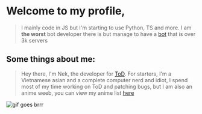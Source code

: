 # Welcome to my profile, 

> I mainly code in JS but I'm starting to use Python, TS and more. I am **the worst** bot developer there is but manage to have a [bot](https://top.gg/bot/752306970467237970) that is over 3k servers

## Some things about me: 

> Hey there, I'm Nek, the developer for [ToD](https://top.gg/bot/752306970467237970). For starters, I'm a Vietnamese asian and a complete computer nerd and idiot, I spend most of my time working on ToD and patching bugs, but I am also an anime weeb, you can view my anime list [here](https://myanimelist.net/animelist/NekWasTaken)

![gif goes brrr](https://user-images.githubusercontent.com/68248147/115271383-24829700-a0f2-11eb-90cd-4a73f3fe5544.gif)

